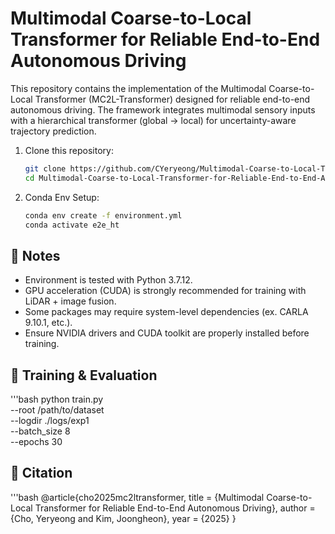# Multimodal Coarse-to-Local Transformer for Reliable End-to-End Autonomous Driving
This repository contains the implementation of the Multimodal Coarse-to-Local Transformer (MC2L-Transformer) designed for reliable end-to-end autonomous driving. 
The framework integrates multimodal sensory inputs with a hierarchical transformer (global → local) for uncertainty-aware trajectory prediction.

1. Clone this repository:
   ```bash
   git clone https://github.com/CYeryeong/Multimodal-Coarse-to-Local-Transformer-for-Reliable-End-to-End-Autonomous-Driving.git
   cd Multimodal-Coarse-to-Local-Transformer-for-Reliable-End-to-End-Autonomous-Driving

2. Conda Env Setup:
   ```bash
   conda env create -f environment.yml
   conda activate e2e_ht

## 📖 Notes
  - Environment is tested with Python 3.7.12.
  - GPU acceleration (CUDA) is strongly recommended for training with LiDAR + image fusion.
  - Some packages may require system-level dependencies (ex. CARLA 9.10.1, etc.).
  - Ensure NVIDIA drivers and CUDA toolkit are properly installed before training.

## 🚀 Training & Evaluation
  '''bash
  python train.py \
    --root /path/to/dataset \
    --logdir ./logs/exp1 \
    --batch_size 8 \
    --epochs 30

## 📜 Citation
'''bash
@article{cho2025mc2ltransformer,
  title   = {Multimodal Coarse-to-Local Transformer for Reliable End-to-End Autonomous Driving},
  author  = {Cho, Yeryeong and Kim, Joongheon},
  year    = {2025}
}
